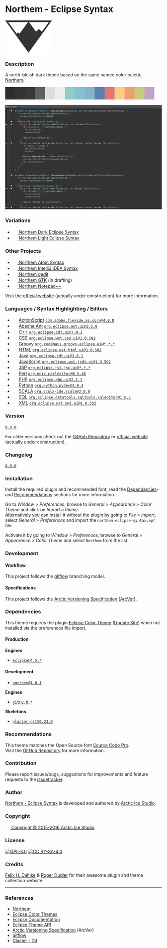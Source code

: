 Northem - Eclipse Syntax
========================

[![Northem Logo](src/main/assets/media/northem-logo.png)](http://arcticicestudio.com/northem)

### Description
A north-bluish dark theme based on the same named color palette [Northem](https://github.com/arcticicestudio/northem).  

![Northem](src/main/assets/media/northem.png)

![Northem - Eclipse Syntax Preview Screenshot](src/main/assets/media/preview-screenshot.png)

### Variations
  - <a href="https://github.com/arcticicestudio/northem-dark-eclipse-syntax"><img src="http://www.eclipse.org/favicon.ico" width=16 height=16> Northem Dark Eclipse Syntax</a> <img src="https://www.kernel.org/theme/images/logos/favicon.png" width=16 height=16 /> <img src="https://developer.apple.com/favicon.ico" width=16 height=16 /> <img src="https://www.microsoft.com/en-us/windows/favicon.ico" width=16 height=16 />
  - <a href="https://github.com/arcticicestudio/northem-light-eclipse-syntax"><img src="http://www.eclipse.org/favicon.ico" width=16 height=16/> Northem Light Eclipse Syntax</a> <img src="https://www.kernel.org/theme/images/logos/favicon.png" width=16 height=16 /> <img src="https://developer.apple.com/favicon.ico" width=16 height=16 /> <img src="https://www.microsoft.com/en-us/windows/favicon.ico" width=16 height=16 />

### Other Projects
  - <a href="https://github.com/arcticicestudio/northem-atom-syntax"><img src="https://atom.io/favicon.ico" width=16 height=16> Northem Atom Syntax</a> <img src="https://www.kernel.org/theme/images/logos/favicon.png" width=16 height=16 /> <img src="https://developer.apple.com/favicon.ico" width=16 height=16 /> <img src="https://www.microsoft.com/en-us/windows/favicon.ico" width=16 height=16 />
  - <a href="https://github.com/arcticicestudio/northem-intellij-idea-syntax"><img src="https://www.jetbrains.com/_assets/shared/favicons/jetbrains.ico" width=16 height=16> Northem IntelliJ IDEA Syntax</a> <img src="https://www.kernel.org/theme/images/logos/favicon.png" width=16 height=16 /> <img src="https://developer.apple.com/favicon.ico" width=16 height=16 /> <img src="https://www.microsoft.com/en-us/windows/favicon.ico" width=16 height=16 />
  -  <a href="https://github.com/arcticicestudio/northem-gedit"><img src="https://static.gnome.org/wiki.gnome.org/gnome/css/favicon.png" width=16 height=16> Northem gedit</a> <img src="https://www.kernel.org/theme/images/logos/favicon.png" width=16 height=16 />
  - <a href="#"><img src="http://www.gtk.org/images/gtk-logo.ico" width=16 height=16> Northem GTK</a> (in drafting) <img src="https://www.kernel.org/theme/images/logos/favicon.png" width=16 height=16 />
  - <a href="https://github.com/arcticicestudio/northem-notepadplusplus"><img src="http://notepad-plus-plus.org/assets/images/favicon.ico" width=16 height=16> Northem Notepad++</a> <img src="https://www.microsoft.com/en-us/windows/favicon.ico" width=16 height=16 />

Visit the [official website](http://arcticicestudio.com/northem) (actually under construction) for more information.

### Languages / Syntax Highlighting / Editors
  - <img src="http://www.adobe.com/favicon.ico" width=16 height=16> <a href="http://www.adobe.com/devnet/actionscript.html">ActionScript</a>
  [`com.adobe.flexide.as.core@4.0.0`](http://eclipsecolorthemes.org/?view=empty&action=mapping&plugin=com.adobe.flexide.as.core)
  - <img src="http://www.apache.org/favicon.ico" width=16 height=16> <a href="http://ant.apache.org/">Apache Ant</a>
  [`org.eclipse.ant.ui@3.5.0`](http://eclipsecolorthemes.org/?view=empty&action=mapping&plugin=org.eclipse.ant.ui)
  - <img src="https://isocpp.org/favicon.ico" width=16 height=16> <a href="https://isocpp.org/">C++</a>
  [`org.eclipse.cdt.ui@7.0.1`](http://eclipsecolorthemes.org/?view=empty&action=mapping&plugin=org.eclipse.cdt.ui)
  - <img src="https://www.w3.org/favicon.ico" width=16 height=16> <a href="https://www.w3.org/TR/CSS/">CSS</a>
  [`org.eclipse.wst.css.ui@1.0.502`](http://eclipsecolorthemes.org/?view=empty&action=mapping&plugin=org.eclipse.wst.css.ui)
  - <img src="http://www.groovy-lang.org/img/xfavicon.ico.pagespeed.ic.5MuYua7ZOt.png" width=16 height=16> <a href="http://www.groovy-lang.org/">Groovy</a>
  [`org.codehaus.groovy.eclipse.ui@*.*.*`](http://eclipsecolorthemes.org/?view=empty&action=mapping&plugin=org.codehaus.groovy.eclipse.ui)
  - <img src="https://www.w3.org/favicon.ico" width=16 height=16> <a href="https://www.w3.org/html/">HTML</a>
  [`org.eclipse.wst.html.ui@1.0.502`](http://eclipsecolorthemes.org/?view=empty&action=mapping&plugin=org.eclipse.wst.html.ui)
  - <img src="http://www.oracle.com/favicon.ico" width=16 height=16> <a href="http://www.oracle.com/technetwork/java/javase/overview/index.html">Java</a>
  [`org.eclipse.jdt.ui@3.6.1`](http://eclipsecolorthemes.org/?view=empty&action=mapping&plugin=org.eclipse.jdt.ui)
  - <img src="http://www.ecma-international.org/favicon.ico" width=16 height=16> <a href="http://www.ecmascript.org/">JavaScript</a>
  [`org.eclipse.wst.jsdt.ui@1.0.502`](http://eclipsecolorthemes.org/?view=empty&action=mapping&plugin=org.eclipse.wst.jsdt.ui)
  - <img src="http://www.oracle.com/favicon.ico" width=16 height=16> <a href="http://www.oracle.com/technetwork/java/jsp-138432.html">JSP</a>
  [`org.eclipse.jst.jsp.ui@*.*.*`](http://eclipsecolorthemes.org/?view=empty&action=mapping&plugin=org.eclipse.jst.jsp.ui)
  - <img src="https://www.perl.org/favicon.ico" width=16 height=16> <a href="https://www.perl.org/">Perl</a>
  [`org.epic.perleditor@0.5.46`](http://eclipsecolorthemes.org/?view=empty&action=mapping&plugin=org.epic.perleditor)
  - <img src="http://php.net/favicon.ico" width=16 height=16> <a href="https://php.net/">PHP</a>
  [`org.eclipse.php.ui@2.2.1`](http://eclipsecolorthemes.org/?view=empty&action=mapping&plugin=org.eclipse.php.ui)
  - <img src="https://www.python.org/static/favicon.ico" width=16 height=16> <a href="https://www.python.org/">Python</a>
  [`org.python.pydev@1.6.4`](http://eclipsecolorthemes.org/?view=empty&action=mapping&plugin=org.python.pydev)
  - <img src="http://www.scala-lang.org/favicon.ico" width=16 height=16> <a href="http://www.scala-lang.org/">SCALA</a>
  [`org.scala-ide.scala@2.0.0`](http://eclipsecolorthemes.org/?view=empty&action=mapping&plugin=org.scala-ide.scala)
  - <img src="http://www.iso.org/favicon.ico" width=16 height=16> <a href="http://www.iso.org/iso/iso_catalogue/catalogue_tc/catalogue_detail.htm?csnumber=53681">SQL</a>
  [`org.eclipse.datatools.sqltools.sqleditor@1.8.1`](http://eclipsecolorthemes.org/?view=empty&action=mapping&plugin=org.eclipse.datatools.sqltools.sqleditor)
  - <img src="https://www.w3.org/favicon.ico" width=16 height=16> <a href="https://www.w3.org/TR/2006/REC-xml11-20060816/">XML</a>
  [`org.eclipse.wst.xml.ui@1.0.502`](http://eclipsecolorthemes.org/?view=empty&action=mapping&plugin=org.eclipse.wst.xml.ui)

### Version
[`0.0.0`](https://github.com/arcticicestudio/northem-eclipse-syntax/releases/latest)  

For older versions check out the [GitHub Repository](https://github.com/arcticicestudio/northem-eclipse-syntax) or [official website](http://arcticicestudio.com/northem) (actually under construction).

### Changelog
[`0.0.0`](CHANGELOG.md)

### Installation
Install the required plugin and recommended font, read the [Dependencies](#Dependencies)- and [Recommendations](#Recommendations) sections for more information.

Go to *Window* > *Preferences*, browse to *General* > *Appearance* > *Color Theme* and click on *Import* a *theme*.  
Alternatively you can install it without the plugin by going to *File* > *Import*, select *General* > *Preferences* and import the `northem-eclipse-syntax.epf` file.

Activate it by going to *Window* > *Preferences*, browse to *General* > *Appearance* > *Color Theme* and select `Northem` from the list.

### Development
#### Workflow
This project follows the [gitflow](http://nvie.com/posts/a-successful-git-branching-model) branching model.

#### Specifications
This project follows the [Arctic Versioning Specification (ArcVer)](https://github.com/arcticicestudio/arcver).

### Dependencies
This theme requires the plugin [Eclipse Color Theme](http://eclipsecolorthemes.org/plugin) ([Update Site](http://eclipse-color-theme.github.io/update)) when not installed via the preferences file import.

#### Production
**Engines**
  - [`eclipse@4.5.*`](https://eclipse.org)

#### Development
  - [`northem@1.0.1`](https://github.com/arcticicestudio/northem)

**Engines**
  - [`git@2.8.*`](https://git-scm.com)

**Skeletons**
  - [`glacier-git@0.23.0`](https://github.com/arcticicestudio/glacier-git)

### Recommendations
This theme matches the Open Source font [Source Code Pro](https://typekit.com/fonts/source-code-pro).  
Visit the [GitHub Repository](https://github.com/adobe-fonts/source-code-pro) for more information.

### Contribution
Please report issues/bugs, suggestions for improvements and feature requests to the [issuetracker](https://github.com/arcticicestudio/northem-eclipse-syntax/issues).

### Author
[Northem - Eclipse Syntax](https://github.com/arcticicestudio/northem-eclipse-syntax) is developed and authored by [Arctic Ice Studio](http://arcticicestudio.com).

### Copyright
<a href="mailto:development@arcticicestudio.com"><img src="http://arcticicestudio.com/favicon.ico" width=16 height=16 /> Copyright &copy; 2015-2016 Arctic Ice Studio</a>

### License
[![GPL-3.0](http://www.gnu.org/graphics/gplv3-88x31.png)](http://www.gnu.org/licenses/gpl.txt) [![CC BY-SA-4.0](http://mirrors.creativecommons.org/presskit/buttons/88x31/svg/by-sa.svg)](http://creativecommons.org/licenses/by-sa/4.0/)

### Credits
[Felix H. Dahlke](https://twitter.com/fhd) & [Roger Dudler](https://twitter.com/rogerdudler) for their awesome plugin and theme collection website.

---

### References
  - [Northem](http://github.com/arcticicestudio/northem)
  - [Eclipse Color Themes](http://eclipsecolorthemes.org)  
  - [Eclipse Documentation](http://www.eclipse.org/documentation)  
  - [Eclipse Theme API](help.eclipse.org/luna/index.jsp?topic=/org.eclipse.platform.doc.isv/reference/extension-points/org_eclipse_ui_themes.html)
  - [Arctic Versioning Specification](http://specs.arcticicestudio.com/arcver) (ArcVer)
  - [gitflow](http://nvie.com/posts/a-successful-git-branching-model)
  - [Glacier - Git](https://github.com/arcticicestudio/glacier-git)
